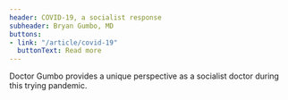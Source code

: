 ```yaml
---
header: COVID-19, a socialist response
subheader: Bryan Gumbo, MD
buttons:
- link: "/article/covid-19"
  buttonText: Read more
---
```

Doctor Gumbo provides a unique perspective as a socialist doctor during this trying pandemic.